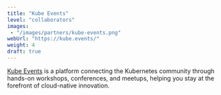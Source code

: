 ```yaml
---
title: "Kube Events"
level: "collaborators"
images:
 - "/images/partners/kube-events.png"
webUrl: "https://kube.events/"
weight: 4
draft: true
---
```


[Kube Events](https://kube.events/) is a platform connecting the Kubernetes community through hands-on workshops, conferences, and meetups, helping you stay at the forefront of cloud-native innovation.
